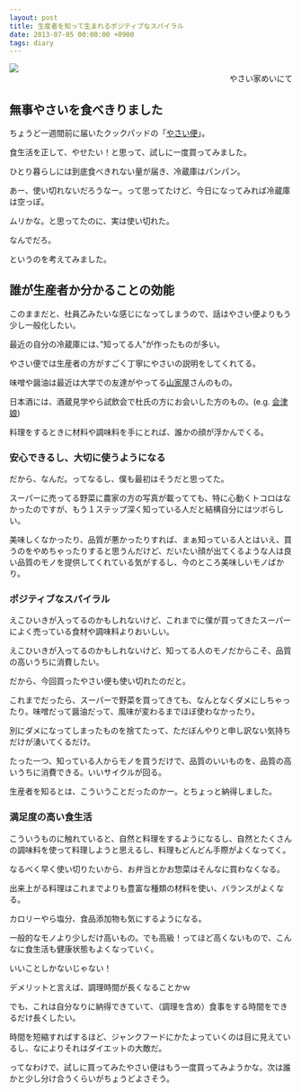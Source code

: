 ```yaml
---
layout: post
title: 生産者を知って生まれるポジティブなスパイラル
date: 2013-07-05 00:00:00 +0900
tags: diary
---
```

<p style="margin-bottom:0;"><img src="https://skim.milk200.cc/20130705_yasai/yasai.jpg"></span><div align='right'>やさい家めいにて</div></p>

## 無事やさいを食べきりました

ちょうど一週間前に届いたクックパッドの「[やさい便](https://shop.cookpad.com/)」。

食生活を正して、やせたい！と思って、試しに一度買ってみました。

ひとり暮らしには到底食べきれない量が届き、冷蔵庫はパンパン。

あー、使い切れないだろうなー。って思ってたけど、今日になってみれば冷蔵庫は空っぽ。

ムリかな。と思ってたのに、実は使い切れた。

なんでだろ。

というのを考えてみました。

## 誰が生産者か分かることの効能

このままだと、社員乙みたいな感じになってしまうので、話はやさい便よりもう少し一般化したい。

最近の自分の冷蔵庫には、”知ってる人”が作ったものが多い。

やさい便では生産者の方がすごく丁寧にやさいの説明をしてくれてる。

味噌や醤油は最近は大学での友達がやってる[山家屋](http://www.aiaiaizu.com/yamakaya/yamakaya.html)さんのもの。

日本酒には、酒蔵見学やら試飲会で杜氏の方にお会いした方のもの。(e.g. [会津娘](http://homepage3.nifty.com/sakeshou/))

料理をするときに材料や調味料を手にとれば、誰かの顔が浮かんでくる。

### 安心できるし、大切に使うようになる

だから、なんだ。ってなるし、僕も最初はそうだと思ってた。

スーパーに売ってる野菜に農家の方の写真が載ってても、特に心動くトコロはなかったのですが、もう１ステップ深く知っている人だと結構自分にはツボらしい。

美味しくなかったり、品質が悪かったりすれば、まぁ知っている人とはいえ、買うのをやめちゃったりすると思うんだけど、だいたい顔が出てくるような人は良い品質のモノを提供してくれている気がするし、今のところ美味しいモノばかり。

### ポジティブなスパイラル

えこひいきが入ってるのかもしれないけど、これまでに僕が買ってきたスーパーによく売っている食材や調味料よりおいしい。

えこひいきが入ってるのかもしれないけど、知ってる人のモノだからこそ、品質の高いうちに消費したい。

だから、今回買ったやさい便も使い切れたのだと。

これまでだったら、スーパーで野菜を買ってきても、なんとなくダメにしちゃったり。味噌だって醤油だって、風味が変わるまでほぼ使わなかったり。

別にダメになってしまったものを捨てたって、ただぼんやりと申し訳ない気持ちだけが湧いてくるだけ。

たった一つ、知っている人からモノを買うだけで、品質のいいものを、品質の高いうちに消費できる。いいサイクルが回る。

生産者を知るとは、こういうことだったのかー。とちょっと納得しました。

### 満足度の高い食生活

こういうものに触れていると、自然と料理をするようになるし、自然とたくさんの調味料を使って料理しようと思えるし、料理もどんどん手際がよくなってく。

なるべく早く使い切りたいから、お弁当とかお惣菜はそんなに買わなくなる。

出来上がる料理はこれまでよりも豊富な種類の材料を使い、バランスがよくなる。

カロリーやら塩分、食品添加物も気にするようになる。

一般的なモノより少しだけ高いもの。でも高級！ってほど高くないもので、こんなに食生活も健康状態もよくなっていく。

いいことしかないじゃない！

デメリットと言えば、調理時間が長くなることかｗ

でも、これは自分なりに納得できていて、（調理を含め）食事をする時間をできるだけ長くしたい。

時間を短縮すればするほど、ジャンクフードにかたよっていくのは目に見えているし、なによりそれはダイエットの大敵だ。


ってなわけで、試しに買ってみたやさい便はもう一度買ってみようかな。次は誰かと少し分け合うくらいがちょうどよさそう。
